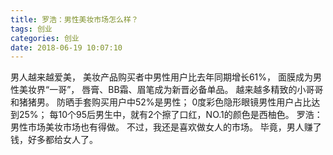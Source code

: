 ```yaml
---
title: 罗浩：男性美妆市场怎么样？
tags: 创业
categories: 创业
date: 2018-06-19 10:07:10
---
```


男人越来越爱美，
美妆产品购买者中男性用户比去年同期增长61%，
面膜成为男性美妆界“一哥”，
唇膏、BB霜、眉笔成为新晋必备单品。
越来越多精致的小哥哥和猪猪男。
防晒手套购买用户中52%是男性；
0度彩色隐形眼镜男性用户占比达到25%；
每10个95后男生中，就有2个擦了口红，NO.1的颜色是西柚色。
罗浩：男性市场美妆市场也有得做。
不过，我还是喜欢做女人的市场。
毕竟，男人赚了钱，好多都给女人了。